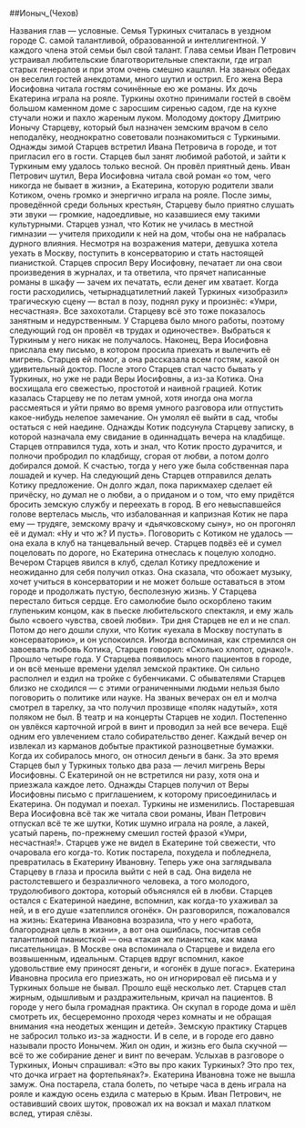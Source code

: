 ##Ионыч_(Чехов)


Названия глав — условные.
Семья Туркиных считалась в уездном городе С. самой талантливой, образованной и интеллигентной. У каждого члена этой семьи был свой талант.
Глава семьи Иван Петрович устраивал любительские благотворительные спектакли, где играл старых генералов и при этом очень смешно кашлял. На званых обедах он веселил гостей анекдотами, много шутил и острил.
Его жена Вера Иосифовна читала гостям сочинённые ею же романы.
Их дочь Екатерина играла на рояле.
Туркины охотно принимали гостей в своём большом каменном доме с заросшим сиренью садом, где на кухне стучали ножи и пахло жареным луком.
Молодому доктору Дмитрию Ионычу Старцеву, который был назначен земским врачом в село неподалёку, неоднократно советовали познакомиться с Туркиными.
Однажды зимой Старцев встретил Ивана Петровича в городе, и тот пригласил его в гости.
Старцев был занят любимой работой, и зайти к Туркиным ему удалось только весной. Он провёл приятный день. Иван Петрович шутил, Вера Иосифовна читала свой роман «о том, чего никогда не бывает в жизни», а Екатерина, которую родители звали Котиком, очень громко и энергично играла на рояле.
После зимы, проведённой среди больных крестьян, Старцеву было приятно слушать эти звуки — громкие, надоедливые, но казавшиеся ему такими культурными. Старцев узнал, что Котик не училась в местной гимназии — учителя приходили к ней на дом, чтобы она не набралась дурного влияния. Несмотря на возражения матери, девушка хотела уехать в Москву, поступить в консерваторию и стать настоящей пианисткой.
Старцев спросил Веру Иосифовну, печатает ли она свои произведения в журналах, и та ответила, что прячет написанные романы в шкафу — зачем их печатать, если денег им хватает. Когда гости расходились, четырнадцатилетний лакей Туркиных «изобразил» трагическую сцену — встал в позу, поднял руку и произнёс: «Умри, несчастная». Все захохотали. Старцеву всё это тоже показалось занятным и недурственным.
У Старцева было много работы, поэтому следующий год он провёл «в трудах и одиночестве». Выбраться к Туркиным у него никак не получалось. Наконец, Вера Иосифовна прислала ему письмо, в котором просила приехать и вылечить её мигрень. Старцев ей помог, а она рассказала всем гостям, какой он удивительный доктор.
После этого Старцев стал часто бывать у Туркиных, но уже не ради Веры Иосифовны, а из-за Котика. Она восхищала его свежестью, простотой и наивной грацией. Котик казалась Старцеву не по летам умной, хотя иногда она могла рассмеяться и уйти прямо во время умного разговора или отпустить какое-нибудь нелепое замечание. Он умолял её выйти в сад, чтобы остаться с ней наедине.
Однажды Котик подсунула Старцеву записку, в которой назначала ему свидание в одиннадцать вечера на кладбище. Старцев отправился туда, хоть и знал, что Котик просто дурачится, и полночи пробродил по кладбищу, сгорая от любви, а потом долго добирался домой. К счастью, тогда у него уже была собственная пара лошадей и кучер.
На следующий день Старцев отправился делать Котику предложение. Он долго ждал, пока парикмахер сделает ей причёску, но думал не о любви, а о приданом и о том, что ему придётся бросить земскую службу и переехать в город. В его невыспавшейся голове вертелась мысль, что избалованная и капризная Котик не пара ему — трудяге, земскому врачу и «дьячковскому сыну», но он прогонял её и думал: «Ну и что ж? И пусть».
Поговорить с Котиком не удалось — она ехала в клуб на танцевальный вечер. Старцев подвёз её и сумел поцеловать по дороге, но Екатерина отнеслась к поцелую холодно. Вечером Старцев явился в клуб, сделал Котику предложение и неожиданно для себя получил отказ. Она сказала, что обожает музыку, хочет учиться в консерватории и не может больше оставаться в этом городе и продолжать пустую, бесполезную жизнь.
У Старцева перестало биться сердце. Его самолюбие было оскорблено таким глупеньким концом, как в пьеске любительского спектакля, и ему жаль было «своего чувства, своей любви».
Три дня Старцев не ел и не спал. Потом до него дошли слухи, что Котик «уехала в Москву поступать в консерваторию», и он успокоился. Иногда вспоминая, как стремился он завоевать любовь Котика, Старцев говорил: «Сколько хлопот, однако!».
Прошло четыре года. У Старцева появилось много пациентов в городе, и он всё меньше времени уделял земской практике. Он сильно располнел и ездил на тройке с бубенчиками.
С обывателями Старцев близко не сходился — с этими ограниченными людьми нельзя было поговорить о политике или науке. На званых вечерах он ел и молча смотрел в тарелку, за что получил прозвище «поляк надутый», хотя поляком не был.
В театр и на концерты Старцев не ходил. Постепенно он увлёкся карточной игрой в винт и проводил за ней все вечера. Ещё одним его увлечением стало собирательство денег. Каждый вечер он извлекал из карманов добытые практикой разноцветные бумажки. Когда их собиралось много, он относил деньги в банк.
За это время Старцев был у Туркиных только два раза — лечил мигрень Веры Иосифовны. С Екатериной он не встретился ни разу, хотя она и приезжала каждое лето.
Однажды Старцев получил от Веры Иосифовны письмо с приглашением, к которому присоединилась и Екатерина. Он подумал и поехал. Туркины не изменились. Постаревшая Вера Иосифовна всё так же читала свои романы, Иван Петрович отпускал всё те же шутки, Котик шумно играла на рояле, а лакей, усатый парень, по-прежнему смешил гостей фразой «Умри, несчастная!».
Старцев уже не видел в Екатерине той свежести, что очаровала его когда-то. Котик постарела, похудела и побледнела, превратилась в Екатерину Ивановну. Теперь уже она заглядывала Старцеву в глаза и просила выйти с ней в сад. Она видела не растолстевшего и безразличного человека, а того молодого, трудолюбивого доктора, который объяснялся ей в любви.
Старцев остался с Екатериной наедине, вспомнил, как когда-то ухаживал за ней, и в его душе «затеплился огонёк». Он разговорился, пожаловался на жизнь:
Екатерина Ивановна возразила, что у него «работа, благородная цель в жизни», а вот она ошиблась, посчитав себя талантливой пианисткой — она «такая же пианистка, как мама писательница». В Москве она вспоминала о Старцеве и видела его возвышенным, идеальным.
Старцев вдруг вспомнил, какое удовольствие ему приносят деньги, и «огонёк в душе погас». Екатерина Ивановна просила его приезжать, но он игнорировал её письма и у Туркиных больше не бывал.
Прошло ещё несколько лет. Старцев стал жирным, одышливым и раздражительным, кричал на пациентов. В городе у него была громадная практика. Он скупал в городе дома и шёл смотреть их, бесцеремонно проходя через комнаты и не обращая внимания «на неодетых женщин и детей».
Земскую практику Старцев не забросил только из-за жадности. И в селе, и в городе его давно называли просто Ионычем. Жил он один, и жизнь его была скучной — всё то же собирание денег и винт по вечерам. Услыхав в разговоре о Туркиных, Ионыч спрашивал: «Это вы про каких Туркиных? Это про тех, что дочка играет на фортепьянах?».
Екатерина Ивановна тоже не вышла замуж. Она постарела, стала болеть, по четыре часа в день играла на рояле и каждую осень ездила с матерью в Крым. Иван Петрович, не оставивший своих шуток, провожал их на вокзал и махал платком вслед, утирая слёзы.


